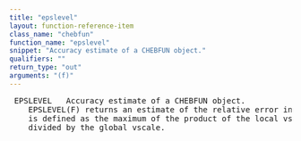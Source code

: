 ```yaml
---
title: "epslevel"
layout: function-reference-item
class_name: "chebfun"
function_name: "epslevel"
snippet: "Accuracy estimate of a CHEBFUN object."
qualifiers: ""
return_type: "out"
arguments: "(f)"
---
```


<pre class="help-text"> EPSLEVEL   Accuracy estimate of a CHEBFUN object.
    EPSLEVEL(F) returns an estimate of the relative error in the CHEBFUN F. This
    is defined as the maximum of the product of the local vscales and epslevels,
    divided by the global vscale.
</pre>